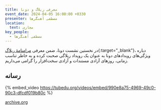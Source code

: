 ```yaml
---
title: معرفی ریلاگ و دونا
event_date: 2024-04-05 16:00:00 +0330
presenter: مصطفی آهنگرها
location:
  text: مجازی
key_people:
  - مصطفی آهنگرها
---
```


در نخستین نشست دونا،
ضمن معرفی
[مرامنامهٔ ریلاگ](https://relug.ir){:target="_blank"}،
دباره ویژگی‌های رویدادهای دونا به عنوان یک رویداد ریلاگی صحبت کرده
و به خاطر تناسب زمانی، روزهای آزادی مستندات و آزادی سخت‌افزار را گرامی می‌داریم.

## رسانه

{% embed_video https://tubedu.org/videos/embed/990e8a75-4969-49c0-90c3-dfcdf019b80c %}

[archive.org](https://archive.org/embed/dona-01)
